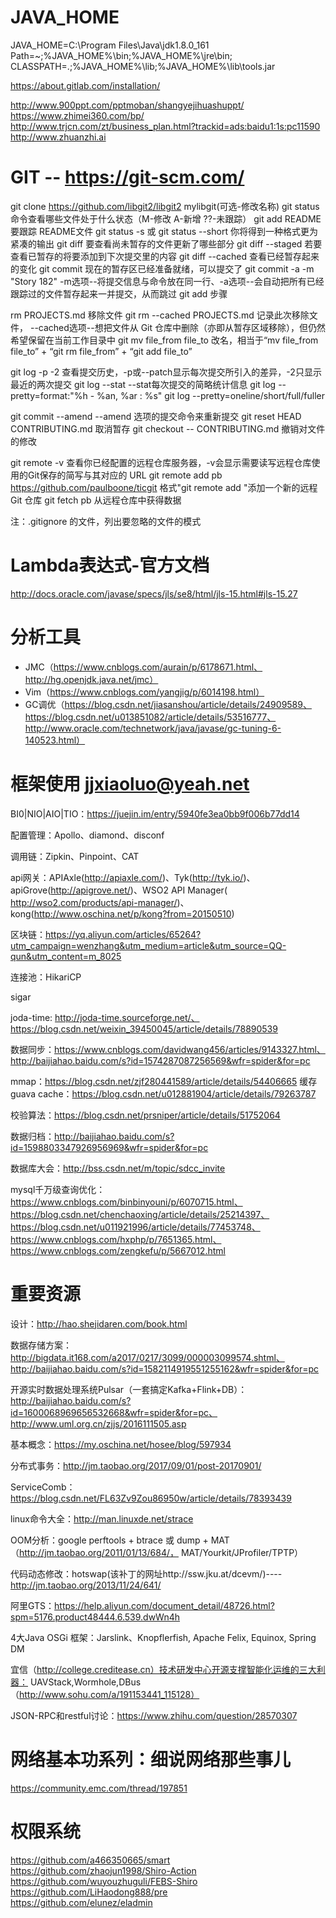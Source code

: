 # JAVA_HOME  
JAVA_HOME=C:\Program Files\Java\jdk1.8.0_161  
Path=~;%JAVA_HOME%\bin;%JAVA_HOME%\jre\bin;  
CLASSPATH=.;%JAVA_HOME%\lib;%JAVA_HOME%\lib\tools.jar

https://about.gitlab.com/installation/

http://www.900ppt.com/pptmoban/shangyejihuashuppt/
https://www.zhimei360.com/bp/
http://www.trjcn.com/zt/business_plan.html?trackid=ads:baidu1:1s:pc11590
http://www.zhuanzhi.ai

# GIT -- https://git-scm.com/
git clone https://github.com/libgit2/libgit2 mylibgit(可选-修改名称)
git status 命令查看哪些文件处于什么状态（M-修改   A-新增  ??-未跟踪）
git add README  要跟踪 README文件
git status -s 或 git status --short 你将得到一种格式更为紧凑的输出
git diff 要查看尚未暂存的文件更新了哪些部分
git diff --staged 若要查看已暂存的将要添加到下次提交里的内容
git diff --cached 查看已经暂存起来的变化
git commit  现在的暂存区已经准备就绪，可以提交了
git commit -a -m "Story 182"  -m选项--将提交信息与命令放在同一行、-a选项--会自动把所有已经跟踪过的文件暂存起来一并提交，从而跳过 git add 步骤

rm PROJECTS.md 移除文件
git rm --cached PROJECTS.md 记录此次移除文件， --cached选项--想把文件从 Git 仓库中删除（亦即从暂存区域移除），但仍然希望保留在当前工作目录中
git mv file_from file_to 改名，相当于“mv file_from file_to” + “git rm file_from” + “git add file_to”

git log -p -2  查看提交历史，-p或--patch显示每次提交所引入的差异，-2只显示最近的两次提交
git log --stat  --stat每次提交的简略统计信息
git log --pretty=format:"%h - %an, %ar : %s"
git log --pretty=oneline/short/full/fuller

git commit --amend   --amend 选项的提交命令来重新提交
git reset HEAD CONTRIBUTING.md   取消暂存
git checkout -- CONTRIBUTING.md  撤销对文件的修改

git remote -v  查看你已经配置的远程仓库服务器，-v会显示需要读写远程仓库使用的Git保存的简写与其对应的 URL
git remote add pb https://github.com/paulboone/ticgit  格式"git remote add <shortname> <url>"添加一个新的远程 Git 仓库
git fetch pb  从远程仓库中获得数据

注：.gitignore 的文件，列出要忽略的文件的模式

# Lambda表达式-官方文档
http://docs.oracle.com/javase/specs/jls/se8/html/jls-15.html#jls-15.27

# 分析工具
- JMC（https://www.cnblogs.com/aurain/p/6178671.html、http://hg.openjdk.java.net/jmc）
- Vim（https://www.cnblogs.com/yangjig/p/6014198.html）
- GC调优（https://blog.csdn.net/jiasanshou/article/details/24909589、https://blog.csdn.net/u013851082/article/details/53516777、http://www.oracle.com/technetwork/java/javase/gc-tuning-6-140523.html）

# 框架使用  jjxiaoluo@yeah.net
BI0|NIO|AIO|TIO：https://juejin.im/entry/5940fe3ea0bb9f006b77dd14

配置管理：Apollo、diamond、disconf

调用链：Zipkin、Pinpoint、CAT

api网关：APIAxle(http://apiaxle.com/)、Tyk(http://tyk.io/)、apiGrove(http://apigrove.net/)、WSO2 API Manager( http://wso2.com/products/api-manager/)、kong(http://www.oschina.net/p/kong?from=20150510)

区块链：https://yq.aliyun.com/articles/65264?utm_campaign=wenzhang&utm_medium=article&utm_source=QQ-qun&utm_content=m_8025

连接池：HikariCP

sigar

joda-time: http://joda-time.sourceforge.net/、https://blog.csdn.net/weixin_39450045/article/details/78890539

数据同步：https://www.cnblogs.com/davidwang456/articles/9143327.html、http://baijiahao.baidu.com/s?id=1574287087256569&wfr=spider&for=pc

mmap：https://blog.csdn.net/zjf280441589/article/details/54406665
缓存guava cache：https://blog.csdn.net/u012881904/article/details/79263787

校验算法：https://blog.csdn.net/prsniper/article/details/51752064

数据归档：http://baijiahao.baidu.com/s?id=1598803347926956969&wfr=spider&for=pc

数据库大会：http://bss.csdn.net/m/topic/sdcc_invite

mysql千万级查询优化：https://www.cnblogs.com/binbinyouni/p/6070715.html、https://blog.csdn.net/chenchaoxing/article/details/25214397、https://blog.csdn.net/u011921996/article/details/77453748、https://www.cnblogs.com/hxphp/p/7651365.html、https://www.cnblogs.com/zengkefu/p/5667012.html

# 重要资源
设计：http://hao.shejidaren.com/book.html

数据存储方案：http://bigdata.it168.com/a2017/0217/3099/000003099574.shtml、http://baijiahao.baidu.com/s?id=1582114919551255162&wfr=spider&for=pc

开源实时数据处理系统Pulsar（一套搞定Kafka+Flink+DB）：http://baijiahao.baidu.com/s?id=1600068969656532668&wfr=spider&for=pc、http://www.uml.org.cn/zjjs/2016111505.asp

基本概念：https://my.oschina.net/hosee/blog/597934

分布式事务：http://jm.taobao.org/2017/09/01/post-20170901/

ServiceComb：https://blog.csdn.net/FL63Zv9Zou86950w/article/details/78393439

linux命令大全：http://man.linuxde.net/strace

OOM分析：google perftools + btrace 或 dump + MAT（http://jm.taobao.org/2011/01/13/684/， MAT/Yourkit/JProfiler/TPTP）

代码动态修改：hotswap(该补丁的网址http://ssw.jku.at/dcevm/)----http://jm.taobao.org/2013/11/24/641/

阿里GTS：https://help.aliyun.com/document_detail/48726.html?spm=5176.product48444.6.539.dwWn4h

4大Java OSGi 框架：Jarslink、Knopflerfish, Apache Felix, Equinox, Spring DM

宜信（http://college.creditease.cn）技术研发中心开源支撑智能化运维的三大利器：   UAVStack,Wormhole,DBus（http://www.sohu.com/a/191153441_115128）

JSON-RPC和restful讨论：https://www.zhihu.com/question/28570307


# 网络基本功系列：细说网络那些事儿
https://community.emc.com/thread/197851


# 权限系统
https://github.com/a466350665/smart  
https://github.com/zhaojun1998/Shiro-Action  
https://github.com/wuyouzhuguli/FEBS-Shiro  
https://github.com/LiHaodong888/pre  
https://github.com/elunez/eladmin  

